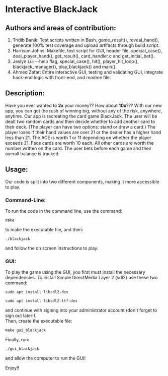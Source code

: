 # Interactive BlackJack

## Authors and areas of contribution:
1. Tridib Banik: Test scripts written in Bash, game_result(), reveal_hand(), generate 100% test coverage and upload artifacts through build script.
2. Harrison Johns: Makefile, test script for GUI, header file, special_case(), deal_player_hand(), get_result(), card_handler.c and get_initial_bet().
3. Jeslyn Lu: --help flag, special_case(), hit(), player_hit_loop(), blackjack_manager(), play_blackjack() and main().
4. Ahmed Zafar: Entire interactive GUI, testing and validating GUI, integrate back-end logic with front-end, and readme file.

## Description:
Have you ever wanted to **2x** your money?? How about **10x**??? With our new app, you can get the rush of winning big, without any of the risk, anywhere, anytime.
Our app is recreating the card game BlackJack. The user will be dealt two random cards and then decide whether to add another card to their deck. (The player can have two options: stand or draw a card.) The player loses if their hand values are over 21 or the dealer has a higher hand less than 21. The ACE is worth 1 or 11 depending on whether the player exceeds 21. Face cards are worth 10 each. All other cards are worth the number written on the card. The user bets before each game and their overall balance is tracked.

## Usage:
Our code is split into two different components, making it more accessible to play.

### Command-Line:
To run the code in the command line, use the command: <br />
 ```
make
``` 
to make the executable file, and then: <br />
```
./blackjack
```
and follow the on screen instructions to play.

### GUI:
To play the game using the GUI, you first must install the necessary dependencies. To install Simple DirectMedia Layer 2 (sdl2) use these two command: <br />
```
sudo apt install libsdl2-dev
```
```
sudo apt install libsdl2-ttf-dev
```
and continue with signing into your administrator account (don't forget to sign out later!). <br />
Then, create the executable file: <br />
```
make gui_blackjack
```
Finally, run: <br /> 
```
./gui_blackjack
```
and allow the computer to run the GUI!


Enjoy!!
